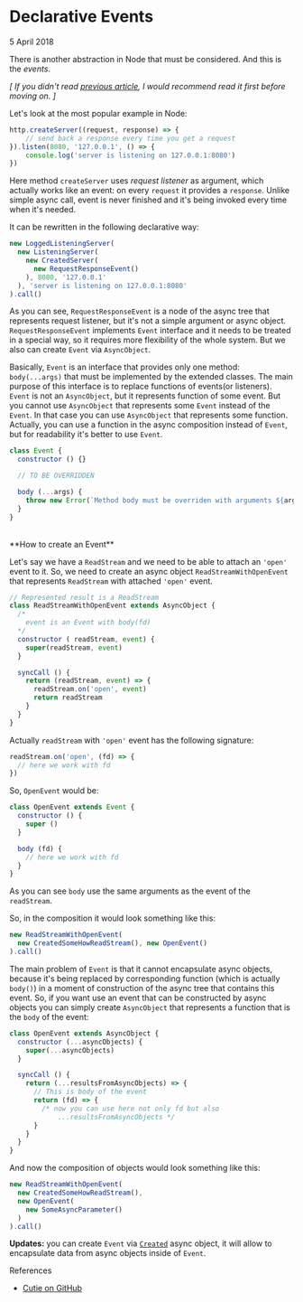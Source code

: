 # Declarative Events
<div class="date">5 April 2018</div>

There is another abstraction in Node that must be considered. And this is the *events*.

*[ If you didn't read [previous article](https://guseyn.com/posts/async-objects-instead-of-async-calls?v=1.0.100), I would recommend read it first before moving on. ]*

Let's look at the most popular example in Node:

```js
http.createServer((request, response) => {
    // send back a response every time you get a request
}).listen(8080, '127.0.0.1', () => {
    console.log('server is listening on 127.0.0.1:8080')
})
```

Here method `createServer` uses *request listener* as argument, which actually works like an event: on every `request` it provides a  `response`. Unlike simple async call, event is never finished and it's being invoked every time when it's needed.

It can be rewritten in the following declarative way:

```js
new LoggedListeningServer(
  new ListeningServer(
    new CreatedServer(
      new RequestResponseEvent()
    ), 8080, '127.0.0.1'
  ), 'server is listening on 127.0.0.1:8080'
).call()
```

As you can see, `RequestResponseEvent` is a node of the async tree that represents request listener, but it's not a simple argument or async object. `RequestResponseEvent` implements `Event` interface and it needs to be treated in a special way, so it requires more flexibility of the whole system. But we also can create `Event` via `AsyncObject`.

Basically, `Event` is an interface that provides only one method: `body(...args)` that must be implemented by the extended classes. The main purpose of this interface is to replace functions of events(or listeners). `Event` is not an `AsyncObject`, but it represents function of some event. But you cannot use `AsyncObject` that represents some `Event` instead of the `Event`. In that case you can use `AsyncObject` that represents some function. Actually, you can use a function in the async composition instead of `Event`, but for readability it's better to use `Event`.

```js
class Event {
  constructor () {}

  // TO BE OVERRIDDEN

  body (...args) {
    throw new Error(`Method body must be overriden with arguments ${args} of the event/eventListener you call`)
  }
}
```

<br/>
**How to create an Event**

Let's say we have a `ReadStream` and we need to be able to attach an `'open'` event to it. So, we need to create an async object `ReadStreamWithOpenEvent` that represents `ReadStream` with attached `'open'` event.

```js
// Represented result is a ReadStream
class ReadStreamWithOpenEvent extends AsyncObject {
  /*
    event is an Event with body(fd)
  */
  constructor ( readStream, event) {
    super(readStream, event)
  }

  syncCall () {
    return (readStream, event) => {
      readStream.on('open', event)
      return readStream
    }
  }
}
```

Actually `readStream` with `'open'` event has the following signature:

```js
readStream.on('open', (fd) => {
  // here we work with fd  
})
```

So, `OpenEvent` would be:

```js
class OpenEvent extends Event {
  constructor () {
    super ()
  }

  body (fd) {
    // here we work with fd
  }
}
```

As you can see `body` use the same arguments as the event of the `readStream`. 

So, in the composition it would look something like this:

```js
new ReadStreamWithOpenEvent(
  new CreatedSomeHowReadStream(), new OpenEvent()
).call()
```

The main problem of `Event` is that it cannot encapsulate async objects, because it's being replaced by corresponding function (which is actually `body()`) in a moment of construction of the async tree that contains this event. So, if you want use an event that can be constructed by async objects you can simply create  `AsyncObject` that represents a function that is the `body` of the event:

```js
class OpenEvent extends AsyncObject {
  constructor (...asyncObjects) {
    super(...asyncObjects)
  }

  syncCall () {
    return (...resultsFromAsyncObjects) => {
      // This is body of the event
      return (fd) => {
        /* now you can use here not only fd but also
            ...resultsFromAsyncObjects */
      }
    }
  }
}
```

And now the composition of objects would look something like this:

```js
new ReadStreamWithOpenEvent(
  new CreatedSomeHowReadStream(),
  new OpenEvent(
    new SomeAsyncParameter()
  )
).call()
```

**Updates:** you can create `Event` via [`Created`](https://github.com/Guseyn/cutie-created) async object, it will allow to encapsulate data from async objects inside of `Event`.

<div class="refs">References</div>

* [Cutie on GitHub](https://github.com/Guseyn/cutie)
